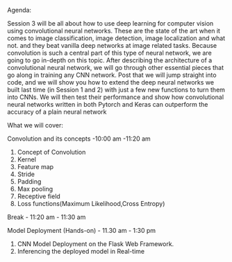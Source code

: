 Agenda:

Session 3 will be all about how to use deep learning for computer vision using convolutional neural networks. These are the state of the art when it comes to image classification, image detection, image localization and what not. and they beat vanilla deep networks at image related tasks. Because convolution is such a central part of this type of neural network, we are going to go in-depth on this topic. After describing the architecture of a convolutional neural network, we will go through other essential pieces that go along in training any CNN network. Post that we will jump straight into code, and we will show you how to extend the deep neural networks we built last time (in Session 1 and 2) with just a few new functions to turn them into CNNs. We will then test their performance and show how convolutional neural networks written in both Pytorch and Keras can outperform the accuracy of a plain neural network

What we will cover:

Convolution and its concepts -10:00 am -11:20 am

1. Concept of Convolution
2. Kernel
3. Feature map
4. Stride
5. Padding
6. Max pooling
7. Receptive field
8. Loss functions(Maximum Likelihood,Cross Entropy)

Break - 11:20 am - 11:30 am

Model Deployment (Hands-on) - 11.30 am - 1:30 pm

1. CNN Model Deployment on the Flask Web Framework.
2. Inferencing the deployed model in Real-time

### 